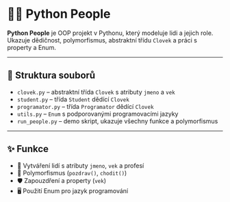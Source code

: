 # 👩‍💻 Python People

**Python People** je OOP projekt v Pythonu, který modeluje lidi a jejich role.  
Ukazuje dědičnost, polymorfismus, abstraktní třídu `Clovek` a práci s property a Enum.

---

## 📂 Struktura souborů

- `clovek.py` – abstraktní třída `Clovek` s atributy `jmeno` a `vek`  
- `student.py` – třída `Student` dědící `Clovek`  
- `programator.py` – třída `Programator` dědící `Clovek`  
- `utils.py` – `Enum` s podporovanými programovacími jazyky  
- `run_people.py` – demo skript, ukazuje všechny funkce a polymorfismus  

---

## ✨ Funkce

- 👤 Vytváření lidí s atributy `jmeno`, `vek` a profesí  
- 🔁 Polymorfismus (`pozdrav()`, `chodit()`)  
- 🛡️ Zapouzdření a property (`vek`)  
- 🖥️ Použití Enum pro jazyk programování  
